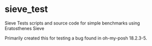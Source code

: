 # sieve_test
Sieve Tests scripts and source code for simple benchmarks using Eratosthenes Sieve

Primarily created this for testing a bug found in oh-my-posh 18.2.3-5.
